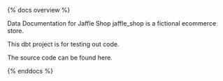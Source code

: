 {% docs overview %}

Data Documentation for Jaffle Shop
jaffle_shop is a fictional ecommerce store.

This dbt project is for testing out code.

The source code can be found here.

{% enddocs %}